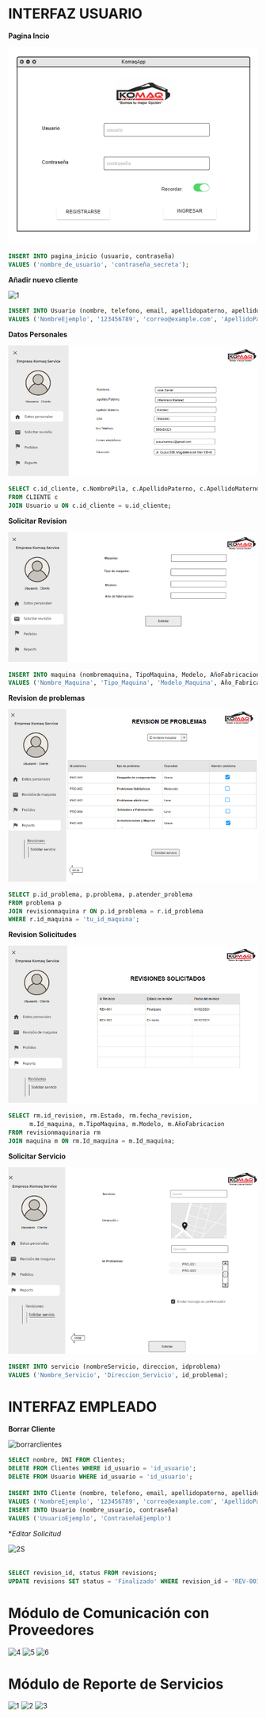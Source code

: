 # INTERFAZ USUARIO

**Pagina Incio**

![1](https://github.com/RenzoAr10/DBD-KomaqService/blob/main/Documentacion%20de%20Soporte/querys/paginainicio.png)

```sql
INSERT INTO pagina_inicio (usuario, contraseña)
VALUES ('nombre_de_usuario', 'contraseña_secreta');
```

**Añadir nuevo cliente**

![1](https://github.com/RenzoAr10/DBD-KomaqService/blob/main/Documentacion%20de%20Soporte/querys/a%C3%B1adircliente.png)

```sql
INSERT INTO Usuario (nombre, telefono, email, apellidopaterno, apellidomaterno, usuario, contraseña, direccion, DNI)
VALUES ('NombreEjemplo', '123456789', 'correo@example.com', 'ApellidoPaternoEjemplo', 'ApellidoMaternoEjemplo', 'UsuarioEjemplo', 'ContraseñaEjemplo', 'DireccionEjemplo', '12345678');
```

**Datos Personales**

![1](https://github.com/RenzoAr10/DBD-KomaqService/blob/main/Documentacion%20de%20Soporte/querys/DatosPersonales.png)

 ```sql
SELECT c.id_cliente, c.NombrePila, c.ApellidoPaterno, c.ApellidoMaterno, c.email, c.Dirección, u.usuario, u.contraseña
FROM CLIENTE c
JOIN Usuario u ON c.id_cliente = u.id_cliente;

```
**Solicitar Revision**

![1](https://github.com/RenzoAr10/DBD-KomaqService/blob/main/Documentacion%20de%20Soporte/querys/SolicitarRevision.png)

 ```sql
INSERT INTO maquina (nombremaquina, TipoMaquina, Modelo, AñoFabricacion)
VALUES ('Nombre_Maquina', 'Tipo_Maquina', 'Modelo_Maquina', Año_Fabricacion);

 ```



**Revision de problemas**

![1](https://github.com/RenzoAr10/DBD-KomaqService/blob/main/Documentacion%20de%20Soporte/querys/RevisionProblemas.png)

 ```sql
SELECT p.id_problema, p.problema, p.atender_problema
FROM problema p
JOIN revisionmaquina r ON p.id_problema = r.id_problema
WHERE r.id_maquina = 'tu_id_maquina';

 ```

**Revision Solicitudes**

![1](https://github.com/RenzoAr10/DBD-KomaqService/blob/main/Documentacion%20de%20Soporte/querys/RevisionesSolicitadas.png)

 ```sql
SELECT rm.id_revision, rm.Estado, rm.fecha_revision,
       m.Id_maquina, m.TipoMaquina, m.Modelo, m.AñoFabricacion
FROM revisionmaquinaria rm
JOIN maquina m ON rm.Id_maquina = m.Id_maquina;

 ```

**Solicitar Servicio**

![1](https://github.com/RenzoAr10/DBD-KomaqService/blob/main/Documentacion%20de%20Soporte/querys/SolicitarServicio.png?raw=true)

```sql
INSERT INTO servicio (nombreServicio, direccion, idproblema)
VALUES ('Nombre_Servicio', 'Direccion_Servicio', id_problema);

```

# INTERFAZ EMPLEADO

**Borrar Cliente**

![borrarclientes](https://github.com/RenzoAr10/DBD-KomaqService/assets/144966624/fb52fa61-d2b5-489e-a65b-64f55ac29bea)


 ```sql
SELECT nombre, DNI FROM Clientes;
DELETE FROM Clientes WHERE id_usuario = 'id_usuario';
DELETE FROM Usuario WHERE id_usuario = 'id_usuario';

INSERT INTO Cliente (nombre, telefono, email, apellidopaterno, apellidomaterno, direccion, DNI)
VALUES ('NombreEjemplo', '123456789', 'correo@example.com', 'ApellidoPaternoEjemplo', 'ApellidoMaternoEjemplo', 'DireccionEjemplo', '12345678');
INSERT INTO Usuario (nombre_usuario, contraseña)
VALUES ('UsuarioEjemplo', 'ContraseñaEjemplo')
```


**Editar Solicitud*

![2S](https://github.com/RenzoAr10/DBD-KomaqService/assets/55066238/0a8d579f-9ddc-4159-96b2-2f48d38873b6)

 ```sql

SELECT revision_id, status FROM revisions;
UPDATE revisions SET status = 'Finalizado' WHERE revision_id = 'REV-001';

```

# Módulo de Comunicación con Proveedores
![4](https://github.com/RenzoAr10/DBD-KomaqService/assets/55066238/616c0aae-cef2-4f1e-a400-a784d9a21096)
![5](https://github.com/RenzoAr10/DBD-KomaqService/assets/55066238/5fa26fcc-61d6-46eb-a956-f1a436b08f35)
![6](https://github.com/RenzoAr10/DBD-KomaqService/assets/55066238/e01181ab-70d8-4c20-aec3-13ae1e6d561a)


# Módulo de Reporte de Servicios
![1](https://github.com/RenzoAr10/DBD-KomaqService/assets/55066238/07f05f0c-11f3-49b3-a928-06edcd0f163c)
![2](https://github.com/RenzoAr10/DBD-KomaqService/assets/55066238/06145328-d418-4a01-b0da-78e57b59089d)
![3](https://github.com/RenzoAr10/DBD-KomaqService/assets/55066238/f804b50c-ffdf-4fc0-a7a2-bacd793b7783)




